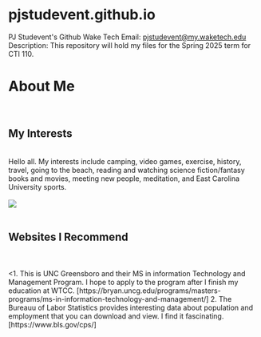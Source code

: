 # pjstudevent.github.io
 PJ Studevent's Github Wake Tech
 Email: pjstudevent@my.waketech.edu
 Description:  This repository will hold my files for the Spring 2025 term for CTI 110.
<br>
<p>
<h1>About Me</h1>
<br>
<h2>My Interests</h2>
<br>
Hello all. My interests include camping, video games, exercise, history, travel, going to the beach,
reading and watching science fiction/fantasy books and movies, meeting new people, meditation, and East Carolina 
University sports.
<br></br>
<image src="https://scontent-atl3-1.xx.fbcdn.net/v/t39.30808-6/464968471_10103511740291252_239853581088218251_n.jpg?_nc_cat=110&ccb=1-7&_nc_sid=b04a48&_nc_ohc=OMKKBTxj77AQ7kNvgFNtuf3&_nc_oc=AdifVzaruQc6DKz-SZtiCKT7QGrLZFylRMn3S0IEc2ep_w859QeQFLSd0twHYrizMP9p9xrRabQiaWcWvgp8tvA2&_nc_zt=23&_nc_ht=scontent-atl3-1.xx&_nc_gid=AF9Rax7rG4u940rbfEZRDPi&oh=00_AYAInyT0szJi3d8psuJa1j5I2yufSB_c5wFLtarYQqRQuQ&oe=67B6B1B3">
<br></br>
<h2>Websites I Recommend</h2>
<br></br>
<1. This is UNC Greensboro and their MS in information Technology and Management Program.  I hope to apply to the program after I finish my education at WTCC.
[https://bryan.uncg.edu/programs/masters-programs/ms-in-information-technology-and-management/]
2. The Bureauu of Labor Statistics provides interesting data about population and employment that you can download and view.  
I find it fascinating.  [https://www.bls.gov/cps/]

>
